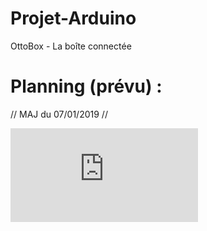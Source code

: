 # Projet-Arduino
OttoBox - La boîte connectée
<br/>
# Planning (prévu) :
// MAJ du 07/01/2019 //

![alt tag](https://github.com/ProjetOttoBox/Projet-Arduino/blob/master/Ressources/Planning_MAJ_07_01_2019.pdf)
